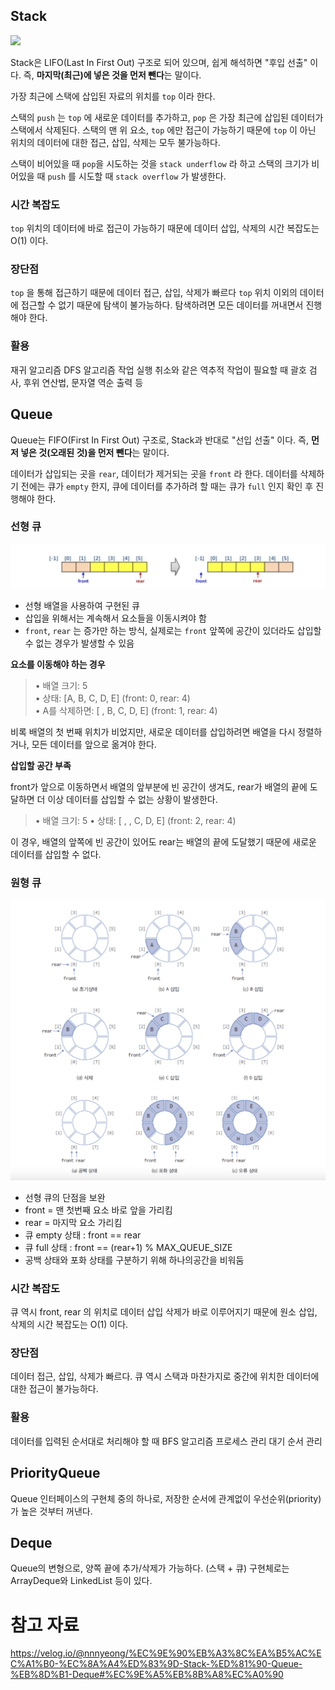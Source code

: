 ## Stack

![](https://velog.velcdn.com/images/ehs208/post/5d2559f1-8d89-442b-85ee-069330835d3c/image.png)

Stack은 LIFO(Last In First Out) 구조로 되어 있으며, 쉽게 해석하면 "후입 선출" 이다.
즉, **마지막(최근)에 넣은 것을 먼저 뺀다**는 말이다.

가장 최근에 스택에 삽입된 자료의 위치를 `top` 이라 한다.

스택의 `push` 는 `top` 에 새로운 데이터를 추가하고, `pop` 은 가장 최근에 삽입된 데이터가 스택에서 삭제된다.
스택의 맨 위 요소, `top` 에만 접근이 가능하기 때문에 `top` 이 아닌 위치의 데이터에 대한 접근, 삽입, 삭제는 모두 불가능하다.

스택이 비어있을 때 `pop`을 시도하는 것을 `stack underflow` 라 하고 스택의 크기가 비어있을 때 `push` 를 시도할 때 `stack overflow` 가 발생한다.

### 시간 복잡도

`top` 위치의 데이터에 바로 접근이 가능하기 때문에 데이터 삽입, 삭제의 시간 복잡도는 O(1) 이다.

### 장단점

`top` 을 통해 접근하기 때문에 데이터 접근, 삽입, 삭제가 빠르다
`top` 위치 이외의 데이터에 접근할 수 없기 때문에 탐색이 불가능하다. 탐색하려면 모든 데이터를 꺼내면서 진행해야 한다.

### 활용

재귀 알고리즘
DFS 알고리즘
작업 실행 취소와 같은 역추적 작업이 필요할 때
괄호 검사, 후위 연산법, 문자열 역순 출력 등

## Queue

Queue는 FIFO(First In First Out) 구조로, Stack과 반대로 "선입 선출" 이다.
즉, **먼저 넣은 것(오래된 것)을 먼저 뺀다**는 말이다.

데이터가 삽입되는 곳을 `rear`, 데이터가 제거되는 곳을 `front` 라 한다.
데이터를 삭제하기 전에는 큐가 `empty` 한지, 큐에 데이터를 추가하려 할 때는 큐가 `full` 인지 확인 후 진행해야 한다.

### 선형 큐

![alt text](/자료구조/images/스택%20&%20큐/선형%20큐.png)

- 선형 배열을 사용하여 구현된 큐
- 삽입을 위해서는 계속해서 요소들을 이동시켜야 함
- `front`, `rear` 는 증가만 하는 방식, 실제로는 `front` 앞쪽에 공간이 있더라도 삽입할 수 없는 경우가 발생할 수 있음

**요소를 이동해야 하는 경우**

> • 배열 크기: 5  
> • 상태: [A, B, C, D, E] (front: 0, rear: 4)  
> • A를 삭제하면: [ , B, C, D, E] (front: 1, rear: 4)

비록 배열의 첫 번째 위치가 비었지만, 새로운 데이터를 삽입하려면 배열을 다시 정렬하거나, 모든 데이터를 앞으로 옮겨야 한다.

**삽입할 공간 부족**

front가 앞으로 이동하면서 배열의 앞부분에 빈 공간이 생겨도, rear가 배열의 끝에 도달하면 더 이상 데이터를 삽입할 수 없는 상황이 발생한다.

> • 배열 크기: 5
> • 상태: [ , , C, D, E] (front: 2, rear: 4)

이 경우, 배열의 앞쪽에 빈 공간이 있어도 rear는 배열의 끝에 도달했기 때문에 새로운 데이터를 삽입할 수 없다.

### 원형 큐

![alt text](/자료구조/images/스택%20&%20큐/원형%20큐.png)

- 선형 큐의 단점을 보완
- front = 맨 첫번째 요소 바로 앞을 가리킴
- rear = 마지막 요소 가리킴
- 큐 empty 상태 : front == rear
- 큐 full 상태 : front == (rear+1) % MAX_QUEUE_SIZE
- 공백 상태와 포화 상태를 구분하기 위해 하나의공간을 비워둠

### 시간 복잡도

큐 역시 front, rear 의 위치로 데이터 삽입 삭제가 바로 이루어지기 때문에 원소 삽입, 삭제의 시간 복잡도는 O(1) 이다.

### 장단점

데이터 접근, 삽입, 삭제가 빠르다.
큐 역시 스택과 마찬가지로 중간에 위치한 데이터에 대한 접근이 불가능하다.

### 활용

데이터를 입력된 순서대로 처리해야 할 때
BFS 알고리즘
프로세스 관리
대기 순서 관리

## PriorityQueue

Queue 인터페이스의 구현체 중의 하나로, 저장한 순서에 관계없이 우선순위(priority)가 높은 것부터 꺼낸다.

## Deque

Queue의 변형으로, 양쪽 끝에 추가/삭제가 가능하다. (스택 + 큐)
구현체로는 ArrayDeque와 LinkedList 등이 있다.

# 참고 자료

https://velog.io/@nnnyeong/%EC%9E%90%EB%A3%8C%EA%B5%AC%EC%A1%B0-%EC%8A%A4%ED%83%9D-Stack-%ED%81%90-Queue-%EB%8D%B1-Deque#%EC%9E%A5%EB%8B%A8%EC%A0%90
